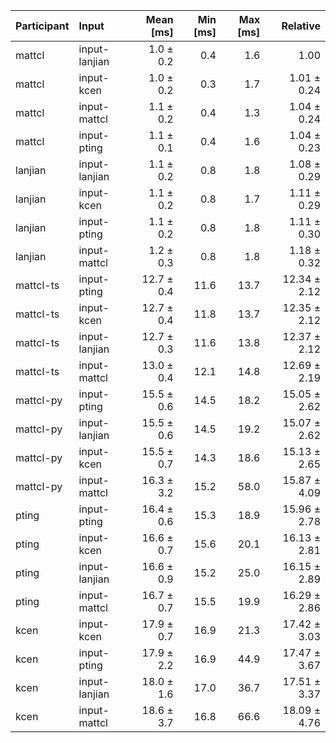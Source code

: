 | Participant | Input | Mean [ms] | Min [ms] | Max [ms] | Relative |
|:---|:---|---:|---:|---:|---:|
| mattcl | input-lanjian | 1.0 ± 0.2 | 0.4 | 1.6 | 1.00 |
| mattcl | input-kcen | 1.0 ± 0.2 | 0.3 | 1.7 | 1.01 ± 0.24 |
| mattcl | input-mattcl | 1.1 ± 0.2 | 0.4 | 1.3 | 1.04 ± 0.24 |
| mattcl | input-pting | 1.1 ± 0.1 | 0.4 | 1.6 | 1.04 ± 0.23 |
| lanjian | input-lanjian | 1.1 ± 0.2 | 0.8 | 1.8 | 1.08 ± 0.29 |
| lanjian | input-kcen | 1.1 ± 0.2 | 0.8 | 1.7 | 1.11 ± 0.29 |
| lanjian | input-pting | 1.1 ± 0.2 | 0.8 | 1.8 | 1.11 ± 0.30 |
| lanjian | input-mattcl | 1.2 ± 0.3 | 0.8 | 1.8 | 1.18 ± 0.32 |
| mattcl-ts | input-pting | 12.7 ± 0.4 | 11.6 | 13.7 | 12.34 ± 2.12 |
| mattcl-ts | input-kcen | 12.7 ± 0.4 | 11.8 | 13.7 | 12.35 ± 2.12 |
| mattcl-ts | input-lanjian | 12.7 ± 0.3 | 11.6 | 13.8 | 12.37 ± 2.12 |
| mattcl-ts | input-mattcl | 13.0 ± 0.4 | 12.1 | 14.8 | 12.69 ± 2.19 |
| mattcl-py | input-pting | 15.5 ± 0.6 | 14.5 | 18.2 | 15.05 ± 2.62 |
| mattcl-py | input-lanjian | 15.5 ± 0.6 | 14.5 | 19.2 | 15.07 ± 2.62 |
| mattcl-py | input-kcen | 15.5 ± 0.7 | 14.3 | 18.6 | 15.13 ± 2.65 |
| mattcl-py | input-mattcl | 16.3 ± 3.2 | 15.2 | 58.0 | 15.87 ± 4.09 |
| pting | input-pting | 16.4 ± 0.6 | 15.3 | 18.9 | 15.96 ± 2.78 |
| pting | input-kcen | 16.6 ± 0.7 | 15.6 | 20.1 | 16.13 ± 2.81 |
| pting | input-lanjian | 16.6 ± 0.9 | 15.2 | 25.0 | 16.15 ± 2.89 |
| pting | input-mattcl | 16.7 ± 0.7 | 15.5 | 19.9 | 16.29 ± 2.86 |
| kcen | input-kcen | 17.9 ± 0.7 | 16.9 | 21.3 | 17.42 ± 3.03 |
| kcen | input-pting | 17.9 ± 2.2 | 16.9 | 44.9 | 17.47 ± 3.67 |
| kcen | input-lanjian | 18.0 ± 1.6 | 17.0 | 36.7 | 17.51 ± 3.37 |
| kcen | input-mattcl | 18.6 ± 3.7 | 16.8 | 66.6 | 18.09 ± 4.76 |
